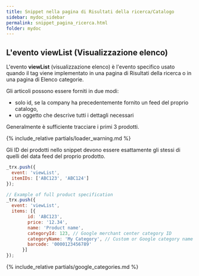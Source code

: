 ```yaml
---
title: Snippet nella pagina di Risultati della ricerca/Catalogo
sidebar: mydoc_sidebar
permalink: snippet_pagina_ricerca.html
folder: mydoc
---
```


## L'evento viewList (Visualizzazione elenco)
L'evento **viewList** (visualizzazione elenco) è l'evento specifico usato quando il tag viene implementato in una pagina di Risultati della ricerca o in una pagina di Elenco categorie.

Gli articoli possono essere forniti in due modi:

- solo id, se la company ha precedentemente fornito un feed del proprio catalogo,
- un oggetto che descrive tutti i dettagli necessari

Generalmente è sufficiente tracciare i primi 3 prodotti.

{% include_relative partials/loader_warning.md %}

Gli ID dei prodotti nello snippet devono essere esattamente gli stessi di quelli del data feed del proprio prodotto.

```js
_trx.push({
  event: 'viewList',
  itemIDs: ['ABC123', 'ABC124']
});

// Example of full product specification
_trx.push({
  event: 'viewList',
  items: [{
        id: 'ABC123', 
        price: '12.34', 
        name: 'Product name', 
        categoryId: 123, // Google merchant center category ID 
        categoryName: 'My Category', // Custom or Google category name
        barcode: '0000123456789'
      }]
});
```

{% include_relative partials/google_categories.md %}